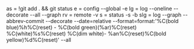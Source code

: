 as = !git add . && git status
e = config --global -e
lg = log --oneline --decorate --all --graph
rv = remote -v
s = status -s -b
slg = log --graph --abbrev-commit --decorate --date=relative --format=format:'%C(bold blue)%h%C(reset) - %C(bold green)(%ar)%C(reset) %C(white)%s%C(reset) %C(dim white)- %an%C(reset)%C(bold yellow)%d%C(reset)' --all
